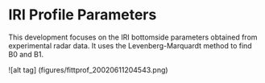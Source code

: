# IRI Profile Parameters

This development focuses on the IRI bottomside parameters obtained from experimental radar data. It uses the Levenberg-Marquardt method to find B0 and B1.

![alt tag] (figures/fittprof_20020611204543.png)
